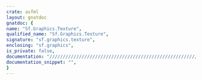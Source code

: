 ```yaml
---
crate: asfml
layout: gnatdoc
gnatdoc: {
name: "Sf.Graphics.Texture",
qualified_name: "Sf.Graphics.Texture",
signature: "sf.graphics.texture",
enclosing: "sf.graphics",
is_private: false,
documentation: "//////////////////////////////////////////////////////////",
documentation_snippet: "",
}
---
```

